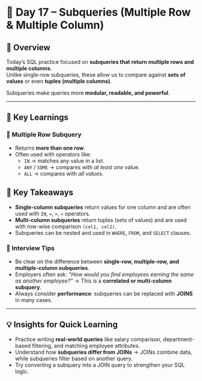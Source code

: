 # 🚀 Day 17 – Subqueries (Multiple Row & Multiple Column)

## 📌 Overview
Today’s SQL practice focused on **subqueries that return multiple rows and multiple columns**.  
Unlike single-row subqueries, these allow us to compare against **sets of values** or even **tuples (multiple columns)**.  

Subqueries make queries more **modular, readable, and powerful**.

---

## 📝 Key Learnings

### 🔹 Multiple Row Subquery
- Returns **more than one row**.
- Often used with operators like:
  - `IN` → matches any value in a list.
  - `ANY` / `SOME` → compares with *at least one* value.
  - `ALL` → compares with *all values*.


##  📌 Key Takeaways
- **Single-column subqueries** return values for one column and are often used with `IN`, `=`, `>`, `<` operators.
- **Multi-column subqueries** return tuples (sets of values) and are used with row-wise comparison `(col1, col2)`.
- Subqueries can be nested and used in `WHERE`, `FROM`, and `SELECT` clauses.

### 🎯 Interview Tips
- Be clear on the difference between **single-row, multiple-row, and multiple-column subqueries**.
- Employers often ask: *“How would you find employees earning the same as another employee?”* → This is a **correlated or multi-column subquery**.
- Always consider **performance**: subqueries can be replaced with **JOINS** in many cases.
---
## 💡 Insights for Quick Learning
- Practice writing **real-world queries** like salary comparison, department-based filtering, and matching employee attributes.
- Understand how **subqueries differ from JOINs** → JOINs combine data, while subqueries filter based on another query.
- Try converting a subquery into a JOIN query to strengthen your SQL logic.


